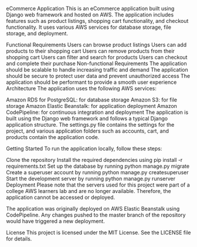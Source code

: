 eCommerce Application
This is an eCommerce application built using Django web framework and hosted on AWS. The application includes features such as product listings, shopping cart functionality, and checkout functionality. It uses various AWS services for database storage, file storage, and deployment.

Functional Requirements
Users can browse product listings
Users can add products to their shopping cart
Users can remove products from their shopping cart
Users can filter and search for products
Users can checkout and complete their purchase
Non-functional Requirements
The application should be scalable to handle increasing traffic and demand
The application should be secure to protect user data and prevent unauthorized access
The application should be performant to provide a smooth user experience
Architecture
The application uses the following AWS services:

Amazon RDS for PostgreSQL: for database storage
Amazon S3: for file storage
Amazon Elastic Beanstalk: for application deployment
Amazon CodePipeline: for continuous integration and deployment
The application is built using the Django web framework and follows a typical Django application structure. The settings.py file contains the settings for the project, and various application folders such as accounts, cart, and products contain the application code.

Getting Started
To run the application locally, follow these steps:

Clone the repository
Install the required dependencies using pip install -r requirements.txt
Set up the database by running python manage.py migrate
Create a superuser account by running python manage.py createsuperuser
Start the development server by running python manage.py runserver
Deployment
Please note that the servers used for this project were part of a college AWS learners lab and are no longer available. Therefore, the application cannot be accessed or deployed.

The application was originally deployed on AWS Elastic Beanstalk using CodePipeline. Any changes pushed to the master branch of the repository would have triggered a new deployment.

License
This project is licensed under the MIT License. See the LICENSE file for details.
